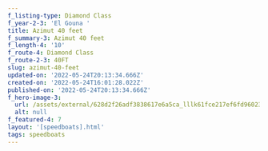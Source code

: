 ```yaml
---
f_listing-type: Diamond Class
f_year-2-3: 'El Gouna '
title: Azimut 40 feet
f_summary-3: Azimut 40 feet
f_length-4: '10'
f_route-4: Diamond Class
f_route-2-3: 40FT
slug: azimut-40-feet
updated-on: '2022-05-24T20:13:34.666Z'
created-on: '2022-05-24T16:01:28.022Z'
published-on: '2022-05-24T20:13:34.666Z'
f_hero-image-3:
  url: /assets/external/628d2f26adf3838617e6a5ca_lllk61fce217ef6fd9602353fe37_1.jpg
  alt: null
f_featured-4: 7
layout: '[speedboats].html'
tags: speedboats
---
```



